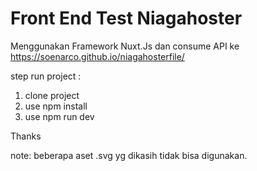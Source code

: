 # Front End Test Niagahoster

Menggunakan Framework Nuxt.Js dan consume API ke https://soenarco.github.io/niagahosterfile/

step run project :
1. clone project
2. use npm install
3. use npm run dev

Thanks

note: beberapa aset .svg yg dikasih tidak bisa digunakan.

